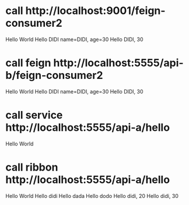 # call http://localhost:9001/feign-consumer2
Hello World Hello DIDI name=DIDI, age=30 Hello DIDI, 30
# call feign http://localhost:5555/api-b/feign-consumer2
Hello World Hello DIDI name=DIDI, age=30 Hello DIDI, 30
# call service  http://localhost:5555/api-a/hello
Hello World
# call ribbon  http://localhost:5555/api-a/hello
Hello World
Hello didi
Hello dada
Hello dodo
Hello didi, 20
Hello didi, 30
